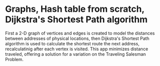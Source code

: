 ﻿# Graphs, Hash table from scratch, Dijkstra's Shortest Path algorithm
 First a 2-D graph of vertices and edges is created to model the distances between addresses of physical locations, then Dijkstra's Shortest Path algorithm is used to calculate the shortest route the next address, recalculatinig after each vertex is visited. This app minimizes distance traveled, offering a solution for a variation on the Traveling Salesman Problem. 
